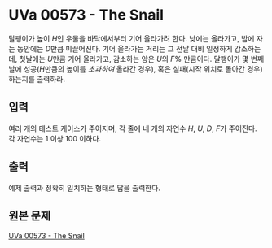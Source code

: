 # UVa 00573 - The Snail

달팽이가 높이 $H$인 우물을 바닥에서부터 기어 올라가려 한다. 낮에는 올라가고, 밤에 자는 동안에는 $D$만큼 미끌어진다. 기어 올라가는 거리는 그 전날 대비 일정하게 감소하는데, 첫날에는 $U$만큼 기어 올라가고, 감소하는 양은 $U$의 $F$% 만큼이다. 달팽이가 몇 번째 날에 성공($H$만큼의 높이를 *초과하여* 올라간 경우), 혹은 실패(시작 위치로 돌아간 경우)하는지를 출력하라.

## 입력

여러 개의 테스트 케이스가 주어지며, 각 줄에 네 개의 자연수 $H$, $U$, $D$, $F$가 주어진다. 각 자연수는 1 이상 100 이하다.

## 출력

예제 출력과 정확히 일치하는 형태로 답을 출력한다.

## 원본 문제

[UVa 00573 - The Snail](https://uva.onlinejudge.org/index.php?option=com_onlinejudge&Itemid=8&page=show_problem&problem=514)
